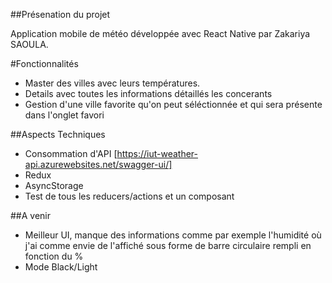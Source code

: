 
##Présenation du projet

Application mobile de météo développée avec React Native par Zakariya SAOULA.

#Fonctionnalités

- Master des villes avec leurs températures.
- Details avec toutes les informations détaillés les concerants
- Gestion d'une ville favorite qu'on peut séléctionnée et qui sera présente dans l'onglet favori

##Aspects Techniques

- Consommation d'API [https://iut-weather-api.azurewebsites.net/swagger-ui/]
- Redux
- AsyncStorage
- Test de tous les reducers/actions et un composant

##A venir

- Meilleur UI, manque des informations comme par exemple l'humidité où j'ai comme envie de l'affiché sous forme de barre circulaire rempli en fonction du %
- Mode Black/Light